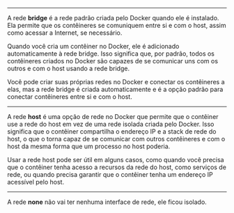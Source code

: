 ***
A rede **bridge** é a rede padrão criada pelo Docker quando ele é instalado. Ela permite que os contêineres se comuniquem entre si e com o host, assim como acessar a Internet, se necessário.

Quando você cria um contêiner no Docker, ele é adicionado automaticamente à rede bridge. Isso significa que, por padrão, todos os contêineres criados no Docker são capazes de se comunicar uns com os outros e com o host usando a rede bridge.

Você pode criar suas próprias redes no Docker e conectar os contêineres a elas, mas a rede bridge é criada automaticamente e é a opção padrão para conectar contêineres entre si e com o host.

***
A rede **host** é uma opção de rede no Docker que permite que o contêiner use a rede do host em vez de uma rede isolada criada pelo Docker. Isso significa que o contêiner compartilha o endereço IP e a stack de rede do host, o que o torna capaz de se comunicar com outros contêineres e com o host da mesma forma que um processo no host poderia.

Usar a rede host pode ser útil em alguns casos, como quando você precisa que o contêiner tenha acesso a recursos da rede do host, como serviços de rede, ou quando precisa garantir que o contêiner tenha um endereço IP acessível pelo host.

***
A rede **none** não vai ter nenhuma interface de rede, ele ficou isolado.

